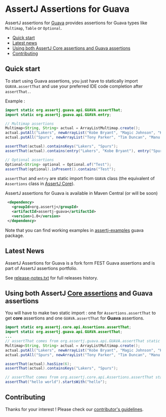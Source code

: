AssertJ Assertions for Guava
=========================

AssertJ assertions for [Guava](http://code.google.com/p/guava-libraries/) provides assertions for Guava types like `Multimap`, `Table` or `Optional`.  

* [Quick start](#quickstart)
* [Latest news](#news)
* [Using both AssertJ Core assertions and Guava assertions](#core-and-guava-assertions)
* [Contributing](#contributing)

## <a name="quickstart"/>Quick start

To start using Guava assertions, you just have to statically import `GUAVA.assertThat` and use your preferred IDE code completion after `assertThat.`.

Example : 

```java
import static org.assertj.guava.api.GUAVA.assertThat;
import static org.assertj.guava.api.GUAVA.entry;

// Multimap assertions
Multimap<String, String> actual = ArrayListMultimap.create();
actual.putAll("Lakers", newArrayList("Kobe Bryant", "Magic Johnson", "Kareem Abdul Jabbar"));
actual.putAll("Spurs", newArrayList("Tony Parker", "Tim Duncan", "Manu Ginobili"));

assertThat(actual).containsKeys("Lakers", "Spurs");
assertThat(actual).contains(entry("Lakers", "Kobe Bryant"), entry("Spurs", "Tim Duncan"));

// Optional assertions
Optional<String> optional = Optional.of("Test");
assertThat(optional).isPresent().contains("Test");
```

`assertThat` and `entry` are static import from `GUAVA` class (the equivalent of `Assertions` class in [AssertJ Core](https://github.com/joel-costigliola/assertj-core)).

AssertJ assertions for Guava is available in Maven Central (or will be soon)

```xml
 <dependency>
   <groupId>org.assertj</groupId>
   <artifactId>assertj-guava</artifactId>
   <version>1.0</version>
 </dependency>
```

Note that you can find working examples in [assertj-examples](https://github.com/joel-costigliola/assertj-examples/blob/master/src/test/java/org/assertj/examples/guava) guava package.

## <a name="news"/>Latest News

AssertJ Assertions for Guava is a fork form FEST Guava assertions and is part of AssertJ assertions portfolio.

See [release-notes.txt](release-notes.txt) for full releases history.


## <a name="core-and-guava-assertions"/>Using both AssertJ [Core assertions](https://github.com/joel-costigliola/assertj-core) and Guava assertions

You will have to make two static import : one for `Assertions.assertThat` to get **core** assertions and one `GUAVA.assertThat` for **Guava** assertions.

```java
import static org.assertj.core.api.Assertions.assertThat;
import static org.assertj.guava.api.GUAVA.assertThat;
...
// assertThat comes from org.assertj.guava.api.GUAVA.assertThat static import
Multimap<String, String> actual = ArrayListMultimap.create();
actual.putAll("Lakers", newArrayList("Kobe Bryant", "Magic Johnson", "Kareem Abdul Jabbar"));
actual.putAll("Spurs", newArrayList("Tony Parker", "Tim Duncan", "Manu Ginobili"));

assertThat(actual).hasSize(6);
assertThat(actual).containsKeys("Lakers", "Spurs");

// assertThat comes from org.assertj.core.api.Assertions.assertThat static import
assertThat("hello world").startsWith("hello");
```

## <a name="contributing"/>Contributing

Thanks for your interest ! Please check our [contributor's guidelines](CONTRIBUTING.md).


